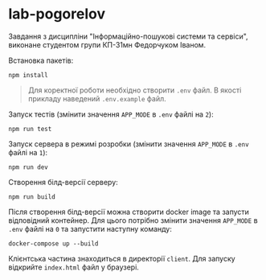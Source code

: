 # lab-pogorelov
Завдання з дисципліни "Інформаційно-пошукові системи та сервіси", виконане студентом групи КП-31мн Федорчуком Іваном.

Встановка пакетів:
```
npm install
```
> Для коректної роботи необхідно створити `.env` файл. В якості прикладу наведений `.env.example` файл.

Запуск тестів (змінити значення `APP_MODE` в `.env` файлі на `2`):
```
npm run test
```

Запуск сервера в режимі розробки (змінити значення `APP_MODE` в `.env` файлі на `1`):
```
npm run dev
```

Створення білд-версії серверу:
```
npm run build
```

Після створення білд-версії можна створити docker image та запусти відповідний контейнер. Для цього потрібно змінити значення `APP_MODE` в `.env` файлі на `0` та запустити наступну команду:
```
docker-compose up --build
```
Клієнтська частина знаходиться в директорії `client`. Для запуску відкрийте `index.html` файл у браузері.